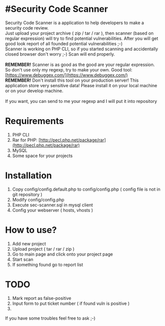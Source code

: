 #Security Code Scanner
===========


Security Code Scanner is a application to help developers to make a security code review.<br>
Just upload your project archive ( zip / tar / rar ), then scanner (based on regular expression) will try to find potential vulnerabilities. After you will get good look report of all founded potential vulnerabilities ;-)<br>
Scanner is working on PHP CLI, so if you started scanning and accidentally closed browser don't worry ;-) Scan will end properly.<br><br>
**REMEMBER!** Scanner is as good as the good are your regular expression. So don't use only my regexp, try to make your own. Good tool: [https://www.debuggex.com/](https://www.debuggex.com/)<br>
**REMEMBER!** Don't install this tool on your production server! This application store very sensitive data! Please install it on your local machine or on your develop machine. <br><br>
If you want, you can send to me your regexp and I will put it into repository
# Requirements
1. PHP CLI
2. Rar for PHP: [http://pecl.php.net/package/rar](http://pecl.php.net/package/rar)
3. MySQL
4. Some space for your projects

# Installation
1. Copy config/config.default.php to config/config.php ( config file is not in git repository )
2. Modify config/config.php
3. Execute sec-scanner.sql in mysql client
4. Config your webserver ( hosts, vhosts )

# How to use?
1. Add new project
2. Upload project ( tar / rar / zip )
3. Go to main page and click onto your project page
4. Start scan
5. If something found go to report list

# TODO
1. Mark report as false-positive
2. Input form to put ticket number ( if found vuln is positive )
3.

If you have some troubles feel free to ask ;-)